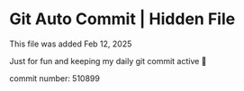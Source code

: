 # Git Auto Commit | Hidden File

This file was added Feb 12, 2025

Just for fun and keeping my daily git commit active 🤪

commit number: 510899
